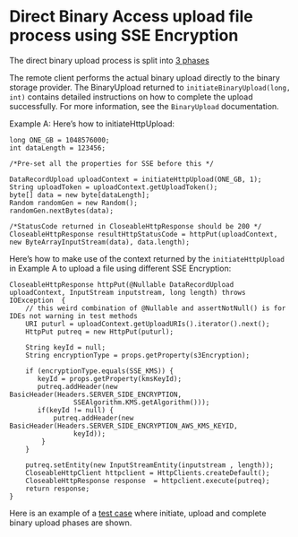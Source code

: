 <!--
   Licensed to the Apache Software Foundation (ASF) under one or more
   contributor license agreements.  See the NOTICE file distributed with
   this work for additional information regarding copyright ownership.
   The ASF licenses this file to You under the Apache License, Version 2.0
   (the "License"); you may not use this file except in compliance with
   the License.  You may obtain a copy of the License at

       http://www.apache.org/licenses/LICENSE-2.0

   Unless required by applicable law or agreed to in writing, software
   distributed under the License is distributed on an "AS IS" BASIS,
   WITHOUT WARRANTIES OR CONDITIONS OF ANY KIND, either express or implied.
   See the License for the specific language governing permissions and
   limitations under the License.
  -->

# Direct Binary Access upload file process using SSE Encryption

The direct binary upload process is split into [3 phases](direct-binary-access.html)

The remote client performs the actual binary upload directly to the binary storage provider. The BinaryUpload returned  to `initiateBinaryUpload(long, int)` contains detailed instructions on how to complete the upload successfully. For more information, see the `BinaryUpload` documentation.

Example A: Here’s how to initiateHttpUpload:
```
long ONE_GB = 1048576000;
int dataLength = 123456;

/*Pre-set all the properties for SSE before this */

DataRecordUpload uploadContext = initiateHttpUpload(ONE_GB, 1);
String uploadToken = uploadContext.getUploadToken();
byte[] data = new byte[dataLength];
Random randomGen = new Random();
randomGen.nextBytes(data);

/*StatusCode returned in CloseableHttpResponse should be 200 */
CloseableHttpResponse resultHttpStatusCode = httpPut(uploadContext, new ByteArrayInputStream(data), data.length);
```

Here’s how to make use of the context returned by the `initiateHttpUpload` in Example A to upload a file using different SSE Encryption:
```
CloseableHttpResponse httpPut(@Nullable DataRecordUpload uploadContext, InputStream inputstream, long length) throws IOException  {
    // this weird combination of @Nullable and assertNotNull() is for IDEs not warning in test methods
    URI puturl = uploadContext.getUploadURIs().iterator().next();
    HttpPut putreq = new HttpPut(puturl);

    String keyId = null;
    String encryptionType = props.getProperty(s3Encryption);

    if (encryptionType.equals(SSE_KMS)) {
       keyId = props.getProperty(kmsKeyId);
       putreq.addHeader(new BasicHeader(Headers.SERVER_SIDE_ENCRYPTION,
                SSEAlgorithm.KMS.getAlgorithm()));
       if(keyId != null) {
           putreq.addHeader(new BasicHeader(Headers.SERVER_SIDE_ENCRYPTION_AWS_KMS_KEYID,
                keyId));
        }
    }

    putreq.setEntity(new InputStreamEntity(inputstream , length));
    CloseableHttpClient httpclient = HttpClients.createDefault();
    CloseableHttpResponse response  = httpclient.execute(putreq);
    return response;
}

```

Here is an example of a [test case](https://github.com/apache/jackrabbit-oak/blob/5f89d905e96de6f9bb9314a08529e262607ba406/oak-blob-cloud/src/test/java/org/apache/jackrabbit/oak/blob/cloud/s3/TestS3Ds.java#L219) where initiate, upload and complete binary upload phases are shown.

